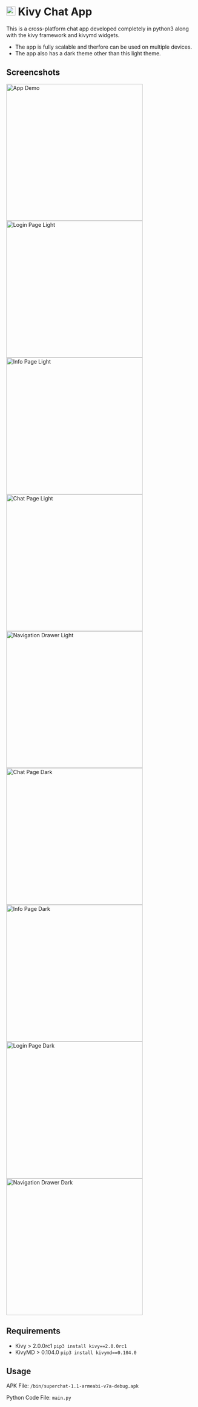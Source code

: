 # <img src="icon.png" width="24" alt="App Demo"> Kivy Chat App
This is a cross-platform chat app developed completely in python3 along with the kivy framework and kivymd widgets.

* The app is fully scalable and therfore can be used on multiple devices.
* The app also has a dark theme other than this light theme.

## Screencshots

<img src="demo/demo.gif" width="360" alt="App Demo">
<img src="demo/login_page.png" width="360" alt="Login Page Light">
<img src="demo/info_page.png" width="360" alt="Info Page Light">
<img src="demo/chat_page.png" width="360" alt="Chat Page Light">
<img src="demo/nav_drawer.png" width="360" alt="Navigation Drawer Light">
<img src="demo/chat_page_dark.png" width="360" alt="Chat Page Dark">
<img src="demo/info_page_dark.png" width="360" alt="Info Page Dark">
<img src="demo/login_page_dark.png" width="360" alt="Login Page Dark">
<img src="demo/nav_drawer_dark.png" width="360" alt="Navigation Drawer Dark">

## Requirements

* Kivy > 2.0.0rc1 `pip3 install kivy==2.0.0rc1`
* KivyMD > 0.104.0 `pip3 install kivymd==0.104.0`

## Usage

APK File: `/bin/superchat-1.1-armeabi-v7a-debug.apk`

Python Code File: `main.py`
